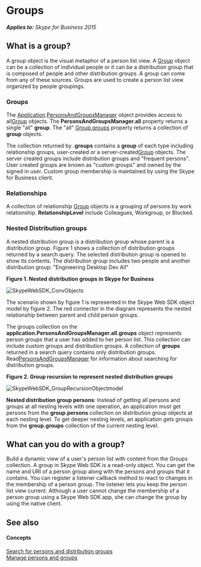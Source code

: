 
# Groups


 _**Applies to:** Skype for Business 2015_

## What is a group?

A group object is the visual metaphor of a person list view. A [Group]( http://officedev.github.io/skype-docs/Skype/WebSDK/model/api/interfaces/jcafe.group.html) object can be a collection of individual people or it can be a distribution group that is composed of people and other distribution groups. A group can come from any of these sources. Groups are used to create a person list view organized by people groupings.


### Groups

The [Application]( http://officedev.github.io/skype-docs/Skype/WebSDK/model/api/interfaces/jcafe.application.html).[PersonsAndGroupsManager]( http://officedev.github.io/skype-docs/Skype/WebSDK/model/api/interfaces/jcafe.personsandgroupsmanager.html) object provides access to all[Group]( http://officedev.github.io/skype-docs/Skype/WebSDK/model/api/interfaces/jcafe.group.html) objects. The **PersonsAndGroupsManager.all** property returns a single "all" **group**. The "all" [Group.groups]( http://officedev.github.io/skype-docs/Skype/WebSDK/model/api/interfaces/jcafe.group.html#groups) property returns a collection of **group** objects.

The collection returned by **.groups** contains a **group** of each type including relationship groups, user-created or a server-created[Group]( http://officedev.github.io/skype-docs/Skype/WebSDK/model/api/interfaces/jcafe.group.html) objects. The server created groups include distribution groups and "frequent persons". User created groups are known as "custom groups" and owned by the signed in user. Custom group membership is maintained by using the Skype for Business client.


### Relationships

A collection of relationship [Group]( http://officedev.github.io/skype-docs/Skype/WebSDK/model/api/interfaces/jcafe.group.html) objects is a grouping of persons by work relationship. **RelationshipLevel** include Colleagues, Workgroup, or Blocked.


### Nested Distribution groups

A nested distribution group is a distribution group whose parent is a distribution group. Figure 1 shows a collection of distribution groups returned by a search query. The selected distribution group is opened to show its contents. The distribution group includes two people and another distribution group: "Engineering Desktop Dev All" 


**Figure 1. Nested distribution groups in Skype for Business**

![SkypeWebSDK_ConvObjects](../images/7bb0af54-be7a-4c3b-a41c-516b8e7bcd04.png) 

The scenario shown by figure 1 is represented in the Skype Web SDK object model by figure 2. The red connector in the diagram represents the nested relationship between parent and child person groups.

The groups collection on the **application.PersonsAndGroupsManager.all.groups** object represents person groups that a user has added to her person list. This collection can include custom groups and distribution groups. A collection of **groups** returned in a search query contains only distribution groups. Read[PersonsAndGroupsManager]( http://officedev.github.io/skype-docs/Skype/WebSDK/model/api/interfaces/jcafe.personsandgroupsmanager.html) for information about searching for distribution groups.


**Figure 2. Group recursion to represent nested distribution groups**

![SkypeWebSDK_GroupRecursionObjectmodel](../images/98268a50-4d6f-4969-be93-2c7a81fe57a8.png) 

**Nested distribution group persons**: Instead of getting all persons and groups at all nesting levels with one operation, an application must get persons from the **group.persons** collection on distribution group objects at each nesting level. To get deeper nesting levels, an application gets groups from the **group.groups** collection of the current nesting level.


## What can you do with a group?

Build a dynamic view of a user's person list with content from the Groups collection. A group in Skype Web SDK is a read-only object. You can get the name and URI of a person group along with the persons and groups that it contains. You can register a listener callback method to react to changes in the membership of a person group. The listener lets you keep the person list view current. Although a user cannot change the membership of a person group using a Skype Web SDK app, she can change the group by using the native client.

## See also


#### Concepts


[Search for persons and distribution groups](SearchForPersonsAndGroups.md)  
[Manage persons and groups](ManagePersonsAndGroups.md)
